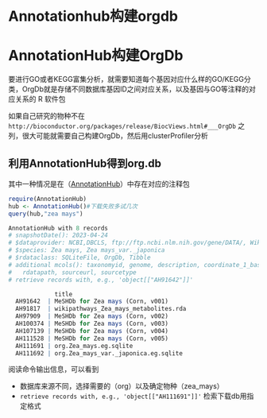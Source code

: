 # Annotationhub构建orgdb

# AnnotationHub构建OrgDb

要进行GO或者KEGG富集分析，就需要知道每个基因对应什么样的GO/KEGG分类，OrgDb就是存储不同数据库基因ID之间对应关系，以及基因与GO等注释的对应关系的 R 软件包

如果自己研究的物种不在 `http://bioconductor.org/packages/release/BiocViews.html#___OrgDb` 之列，很大可能就需要自己构建OrgDb，然后用clusterProfiler分析

## 利用AnnotationHub得到org.db

其中一种情况是在（[AnnotationHub](https://links.jianshu.com/go?to=https%3A%2F%2Fbioconductor.org%2Fpackages%2Frelease%2Fbioc%2Fhtml%2FAnnotationHub.html)）中存在对应的注释包

```R
require(AnnotationHub)
hub <- AnnotationHub()#下载失败多试几次
query(hub,"zea mays")

AnnotationHub with 8 records
# snapshotDate(): 2023-04-24
# $dataprovider: NCBI,DBCLS, ftp://ftp.ncbi.nlm.nih.gov/gene/DATA/, WikiPathways
# $species: Zea mays, Zea mays_var._japonica
# $rdataclass: SQLiteFile, OrgDb, Tibble
# additional mcols(): taxonomyid, genome, description, coordinate_1_based, maintainer, rdatadateadded, preparerclass, tags,
#   rdatapath, sourceurl, sourcetype 
# retrieve records with, e.g., 'object[["AH91642"]]' 

             title                    
  AH91642  | MeSHDb for Zea mays (Corn, v001)   
  AH91817  | wikipathways_Zea_mays_metabolites.rda
  AH97909  | MeSHDb for Zea mays (Corn, v002)   
  AH100374 | MeSHDb for Zea mays (Corn, v003)   
  AH107139 | MeSHDb for Zea mays (Corn, v004)   
  AH111528 | MeSHDb for Zea mays (Corn, v005)   
  AH111691 | org.Zea_mays.eg.sqlite   
  AH111692 | org.Zea_mays_var._japonica.eg.sqlite 
```

阅读命令输出信息，可以看到

* 数据库来源不同，选择需要的（org）以及确定物种（zea_mays）
* `retrieve records with, e.g., 'object[["AH111691"]]'` 检索下载db用指定格式

